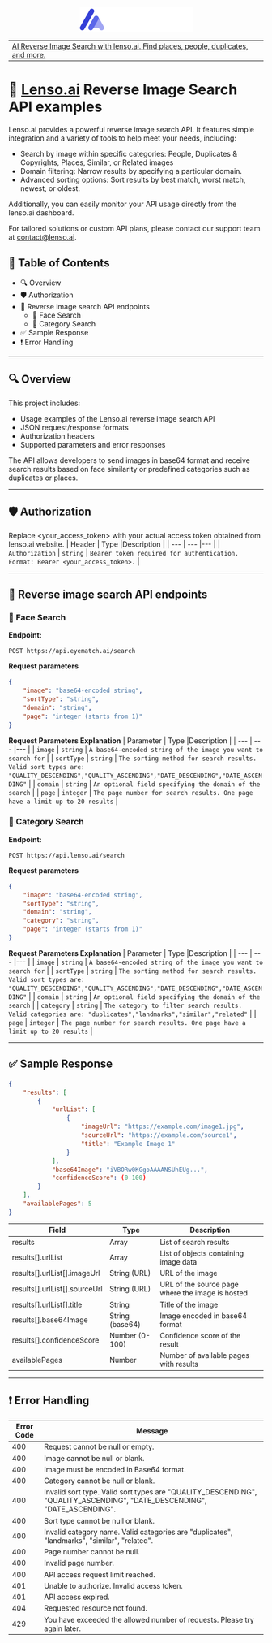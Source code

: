 <p align="center">
  <img src="./images/lenso-text-logo-dark-theme-300.png" alt="Lenso.ai logo" />
</p>

<table align="center">
  <tr>
    <td>
      <a href="https://lenso.ai">AI Reverse Image Search with lenso.ai. Find places, people, duplicates, and more.</a>
    </td>
  </tr>
</table>


# 📸 [Lenso.ai](https://lenso.ai) Reverse Image Search API examples

Lenso.ai provides a powerful reverse image search API. It features simple integration and a variety of tools to help meet your needs, including:

- Search by image within specific categories: People, Duplicates & Copyrights, Places, Similar, or Related images
- Domain filtering: Narrow results by specifying a particular domain.
- Advanced sorting options: Sort results by best match, worst match, newest, or oldest.

Additionally, you can easily monitor your API usage directly from the lenso.ai dashboard.

For tailored solutions or custom API plans, please contact our support team at contact@lenso.ai.

## 📌 Table of Contents

- 🔍 Overview
- 🛡️ Authorization
- 📡 Reverse image search API endpoints
  - 👤 Face Search
  - 📂 Category Search
- ✅ Sample Response
- ❗ Error Handling

---

## 🔍 Overview

This project includes:

- Usage examples of the Lenso.ai reverse image search API  
- JSON request/response formats  
- Authorization headers  
- Supported parameters and error responses  

The API allows developers to send images in base64 format and receive search results based on face similarity or predefined categories such as duplicates or places.

---
## 🛡️ Authorization
Replace <your_access_token> with your actual access token obtained from lenso.ai website.
| Header | Type |Description |
| --- | --- |--- |
| `Authorization` | `string` | `Bearer token required for authentication. Format: Bearer <your_access_token>.` |

---
## 📡 Reverse image search API endpoints

### 👤 Face Search

**Endpoint:**

```http
POST https://api.eyematch.ai/search
```
**Request parameters**
```json
{
    "image": "base64-encoded string",
    "sortType": "string",
    "domain": "string",
    "page": "integer (starts from 1)"
}
```

**Request Parameters Explanation**
| Parameter | Type |Description |
| --- | --- |--- |
| `image` | `string` | `A base64-encoded string of the image you want to search for` |
| `sortType` | `string` | `The sorting method for search results. Valid sort types are: "QUALITY_DESCENDING","QUALITY_ASCENDING","DATE_DESCENDING","DATE_ASCENDING"` |
| `domain` | `string` | `An optional field specifying the domain of the search` |
| `page` | `integer` | `The page number for search results. One page have a limit up to 20 results` |


### 📂 Category Search

**Endpoint:**

```http
POST https://api.lenso.ai/search
```
**Request parameters**
```json
{
    "image": "base64-encoded string",
    "sortType": "string",
    "domain": "string",
    "category": "string",
    "page": "integer (starts from 1)"
}
```

**Request Parameters Explanation**
| Parameter | Type |Description |
| --- | --- |--- |
| `image` | `string` | `A base64-encoded string of the image you want to search for` |
| `sortType` | `string` | `The sorting method for search results. Valid sort types are: "QUALITY_DESCENDING","QUALITY_ASCENDING","DATE_DESCENDING","DATE_ASCENDING"` |
| `domain` | `string` | `An optional field specifying the domain of the search` |
| `category` | `string` | `The category to filter search results. Valid categories are: "duplicates","landmarks","similar","related"` |
| `page` | `integer` | `The page number for search results. One page have a limit up to 20 results` |

---

## ✅ Sample Response
```json
{
    "results": [
        {
            "urlList": [
                {
                    "imageUrl": "https://example.com/image1.jpg",
                    "sourceUrl": "https://example.com/source1",
                    "title": "Example Image 1"
                }
            ],
            "base64Image": "iVBORw0KGgoAAAANSUhEUg...",
            "confidenceScore": (0-100)
        }
    ],
    "availablePages": 5
}
```
| Field                          | Type              | Description                              |
|-------------------------------|-------------------|------------------------------------------|
| results                       | Array             | List of search results                   |
| results[].urlList             | Array             | List of objects containing image data   |
| results[].urlList[].imageUrl  | String (URL)      | URL of the image                         |
| results[].urlList[].sourceUrl | String (URL)      | URL of the source page where the image is hosted |
| results[].urlList[].title     | String            | Title of the image                       |
| results[].base64Image         | String (base64)   | Image encoded in base64 format           |
| results[].confidenceScore     | Number (0-100)    | Confidence score of the result           |
| availablePages                | Number            | Number of available pages with results   |
---
## ❗ Error Handling
| Error Code | Message                                                                                     |
|------------|---------------------------------------------------------------------------------------------|
| 400        | Request cannot be null or empty.                                                            |
| 400        | Image cannot be null or blank.                                                              |
| 400        | Image must be encoded in Base64 format.                                                     |
| 400        | Category cannot be null or blank.                                                           |
| 400        | Invalid sort type. Valid sort types are "QUALITY_DESCENDING", "QUALITY_ASCENDING", "DATE_DESCENDING", "DATE_ASCENDING". |
| 400        | Sort type cannot be null or blank.                                                          |
| 400        | Invalid category name. Valid categories are "duplicates", "landmarks", "similar", "related".|
| 400        | Page number cannot be null.                                                                 |
| 400        | Invalid page number.                                                                        |
| 400        | API access request limit reached.                                                           |
| 401        | Unable to authorize. Invalid access token.                                                  |
| 401        | API access expired.                                                                         |
| 404        | Requested resource not found.                                                               |
| 429        | You have exceeded the allowed number of requests. Please try again later.                   |

